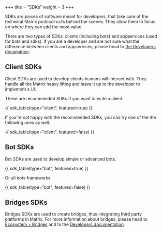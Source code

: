 +++
title = "SDKs"
weight = 3
+++

SDKs are pieces of software meant for developers, that take care of the
technical Matrix protocol calls behind the scenes. They allow them to focus on
where they can add the most value.

There are two types of SDKs: clients (including bots) and appservices (used for
bots and sdks). If you are a developer and are not sure what the difference
between clients and appservices, please head to [the Developers documation](/docs/developers/).

## Client SDKs

Client SDKs are used to develop clients humans will interact with. They handle
all the Matrix heavy lifting and leave it up to the developer to implement a UI.

These are recommended SDKs if you want to write a client.

{{ sdk_table(type="client", featured=true) }}

If you're not happy with the recommended SDKs, you can try one of the the
following ones as well.

{{ sdk_table(type="client", featured=false) }}

## Bot SDKs

Bot SDKs are used to develop simple or advanced bots.

{{ sdk_table(type="bot", featured=true) }}

Or all bots frameworks

{{ sdk_table(type="bot", featured=false) }}

## Bridges SDKs

Bridges SDKs are used to create bridges, thus integrating third party platforms
in Matrix. For more information about bridges, please head to [Ecosystem > Bridges](/ecosystem/bridges)
and to the [Developers documentation](/docs/developers).
